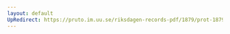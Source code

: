 ```yaml
---
layout: default
UpRedirect: https://pruto.im.uu.se/riksdagen-records-pdf/1879/prot-1879--ak--015/prot-1879--ak--015_006.pdf
---
```

